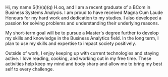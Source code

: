 Hi, my name S(h)(a)(q) H.oq, and I am a recent graduate of a BCom in Business Systems Analysis. I am proud to have received Magna Cum Laude Honours for my hard work and dedication to my studies. I also developed a passion for solving problems and understanding their underlying reasons. 

My short-term goal will be to pursue a Master's degree further to develop my skills and knowledge in the Business Analytics field. In the long term, I plan to use my skills and expertise to impact society positively.

Outside of work, I enjoy keeping up with current technologies and staying active. I love reading, cooking, and working out in my free time. These activities help keep my mind and body sharp and allow me to bring my best self to every challenge. 

